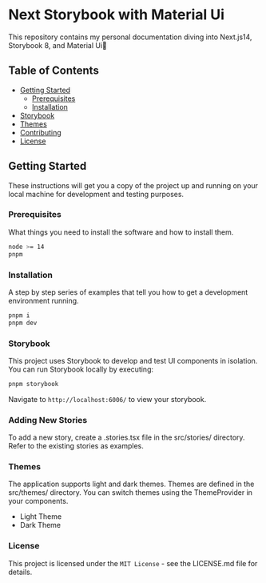 # Next Storybook with Material Ui

This repository contains my personal documentation diving into Next.js14, Storybook 8, and Material Ui🤖

## Table of Contents

- [Getting Started](#getting-started)
  - [Prerequisites](#prerequisites)
  - [Installation](#installation)
- [Storybook](#storybook)
- [Themes](#themes)
- [Contributing](#contributing)
- [License](#license)

## Getting Started

These instructions will get you a copy of the project up and running on your local machine for development and testing purposes.

### Prerequisites

What things you need to install the software and how to install them.

```sh
node >= 14
pnpm
```

### Installation

A step by step series of examples that tell you how to get a development environment running.

```sh
pnpm i
pnpm dev
```

### Storybook

This project uses Storybook to develop and test UI components in isolation. You can run Storybook locally by executing:

```sh
pnpm storybook
```

Navigate to `http://localhost:6006/` to view your storybook.

### Adding New Stories

To add a new story, create a .stories.tsx file in the src/stories/ directory. Refer to the existing stories as examples.

### Themes

The application supports light and dark themes. Themes are defined in the src/themes/ directory. You can switch themes using the ThemeProvider in your components.

- Light Theme
- Dark Theme

### License

This project is licensed under the `MIT License` - see the LICENSE.md file for details.
